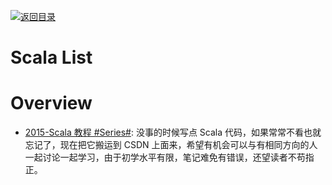 [![返回目录](https://user-images.githubusercontent.com/5803001/38079637-ff0abcf0-3371-11e8-9b76-ad651620afc7.jpg)](https://github.com/wx-chevalier/Awesome-Lists)

# Scala List

# Overview

- [2015-Scala 教程 #Series#](https://blog.csdn.net/yuan_xw/article/details/49796183): 没事的时候写点 Scala 代码，如果常常不看也就忘记了，现在把它搬运到 CSDN 上面来，希望有机会可以与有相同方向的人一起讨论一起学习，由于初学水平有限，笔记难免有错误，还望读者不苟指正。

